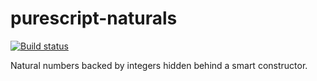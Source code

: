 purescript-naturals
===================

[![Build status](https://travis-ci.org/LiamGoodacre/purescript-naturals.svg?branch=master)](https://travis-ci.org/LiamGoodacre/purescript-naturals)

Natural numbers backed by integers hidden behind a smart constructor.

